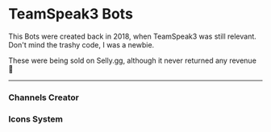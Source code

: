 # TeamSpeak3 Bots

This Bots were created back in 2018, when TeamSpeak3 was still relevant.
Don't mind the trashy code, I was a newbie.

These were being sold on Selly.gg, although it never returned any revenue 🤣

---

### Channels Creator


### Icons System
